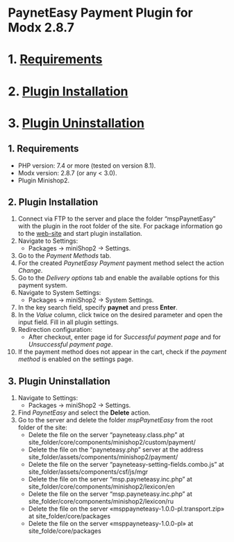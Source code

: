 # PaynetEasy Payment Plugin for Modx 2.8.7

# 1. [Requirements](https://github.com/annihilatoratm/joomla-doc/blob/main/documentation/doc-eng.md#requirements)  
# 2. [Plugin Installation](https://github.com/annihilatoratm/joomla-doc/blob/main/documentation/doc-eng.md#plugin-installation)  
# 3. [Plugin Uninstallation](https://github.com/annihilatoratm/joomla-doc/blob/main/documentation/doc-eng.md#plugin-uninstallation)  

## 1. Requirements

* PHP version: 7.4 or more (tested on version 8.1).  
* Modx version: 2.8.7 (or any < 3.0).  
* Plugin Minishop2.  

## 2. Plugin Installation  

1. Connect via FTP to the server and place the folder “mspPaynetEasy” with the plugin in the root folder of the site. For package information go to the [web-site](https://website.com/mspPaynetEasy/_build/build.transport.php) and start plugin installation.  
2. Navigate to Settings:  
   * Packages -> miniShop2 -> Settings.  
3. Go to the _Payment Methods_ tab.  
4. For the created _PaynetEasy Payment_ payment method select the action _Change_.  
5. Go to the _Delivery options_ tab and enable the available options for this payment system.  
6. Navigate to System Settings:  
   * Packages -> miniShop2 -> System Settings.  
7. In the key search field, specify **paynet** and press **Enter**.  
8. In the _Value_ column, click twice on the desired parameter and open the input field. Fill in all plugin settings.  
9. Redirection configuration:  
   * After checkout, enter page id for _Successful payment page_ and for _Unsuccessful payment page_.  
10. If the payment method does not appear in the cart, check if the _payment method_ is enabled on the settings page.  

## 3. Plugin Uninstallation

1. Navigate to Settings:  
   * Packages -> miniShop2 -> Settings.  
2. Find _PaynetEasy_ and select the **Delete** action.  
3. Go to the server and delete the folder _mspPaynetEasy_ from the root folder of the site:  
   * Delete the file on the server “payneteasy.class.php” at site_folder/core/components/minishop2/custom/payment/  
   * Delete the file on the “payneteasy.php” server at the address site_folder/assets/components/minishop2/payment/  
   * Delete the file on the server “payneteasy-setting-fields.combo.js” at site_folder/assets/components/csf/js/mgr  
   * Delete the file on the server “msp.payneteasy.inc.php” at site_folder/core/components/minishop2/lexicon/en  
   * Delete the file on the server “msp.payneteasy.inc.php” at site_folder/core/components/minishop2/lexicon/ru
   * Delete the file on the server «msppayneteasy-1.0.0-pl.transport.zip» at site_folder/core/packages
   * Delete the file on the server «msppayneteasy-1.0.0-pl» at site_folde/core/packages









